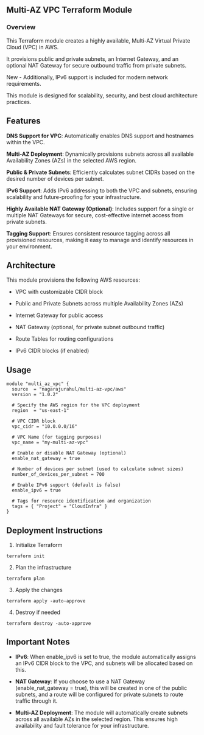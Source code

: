 ## Multi-AZ VPC Terraform Module

### Overview

This Terraform module creates a highly available, Multi-AZ Virtual Private Cloud (VPC) in AWS. 

It provisions public and private subnets, an Internet Gateway, and an optional NAT Gateway for secure outbound traffic from private subnets. 

New - Additionally, IPv6 support is included for modern network requirements.

This module is designed for scalability, security, and best cloud architecture practices.

## Features

**DNS Support for VPC**: Automatically enables DNS support and hostnames within the VPC.

**Multi-AZ Deployment**: Dynamically provisions subnets across all available Availability Zones (AZs) in the selected AWS region.

**Public & Private Subnets**: Efficiently calculates subnet CIDRs based on the desired number of devices per subnet.

**IPv6 Support**: Adds IPv6 addressing to both the VPC and subnets, ensuring scalability and future-proofing for your infrastructure.

**Highly Available NAT Gateway (Optional)**: Includes support for a single or multiple NAT Gateways for secure, cost-effective internet access from private subnets.

**Tagging Support**: Ensures consistent resource tagging across all provisioned resources, making it easy to manage and identify resources in your environment.

## Architecture

This module provisions the following AWS resources:

* VPC with customizable CIDR block

* Public and Private Subnets across multiple Availability Zones (AZs)

* Internet Gateway for public access

* NAT Gateway (optional, for private subnet outbound traffic)

* Route Tables for routing configurations

* IPv6 CIDR blocks (if enabled)

## Usage

```hcl
module "multi_az_vpc" {
  source  = "nagarajurahul/multi-az-vpc/aws"
  version = "1.0.2"

  # Specify the AWS region for the VPC deployment
  region  = "us-east-1"
  
  # VPC CIDR block
  vpc_cidr = "10.0.0.0/16"

  # VPC Name (for tagging purposes)
  vpc_name = "my-multi-az-vpc"

  # Enable or disable NAT Gateway (optional)
  enable_nat_gateway = true

  # Number of devices per subnet (used to calculate subnet sizes)
  number_of_devices_per_subnet = 700
  
  # Enable IPv6 support (default is false)
  enable_ipv6 = true
  
  # Tags for resource identification and organization
  tags = { "Project" = "CloudInfra" }
}
```

## Deployment Instructions

1. Initialize Terraform

```
terraform init
```

2. Plan the infrastructure

```
terraform plan
```

3. Apply the changes

```
terraform apply -auto-approve
```

4. Destroy if needed

```
terraform destroy -auto-approve
```

## Important Notes

* **IPv6**: When enable_ipv6 is set to true, the module automatically assigns an IPv6 CIDR block to the VPC, and subnets will be allocated based on this.

* **NAT Gateway**: If you choose to use a NAT Gateway (enable_nat_gateway = true), this will be created in one of the public subnets, and a route will be configured for private subnets to route traffic through it.

* **Multi-AZ Deployment**: The module will automatically create subnets across all available AZs in the selected region. This ensures high availability and fault tolerance for your infrastructure.